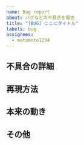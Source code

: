 ```yaml
---
name: Bug report
about: バグなどの不具合を報告
title: "[BUG] ここにタイトル"
labels: bug
assignees:
  - matumoto1234
---
```


## 不具合の詳細
<!-- できるだけ具体的な詳細の説明 -->

## 再現方法
<!-- 環境や手順の説明 -->

## 本来の動き
<!-- 想定される正常な動作 -->

## その他